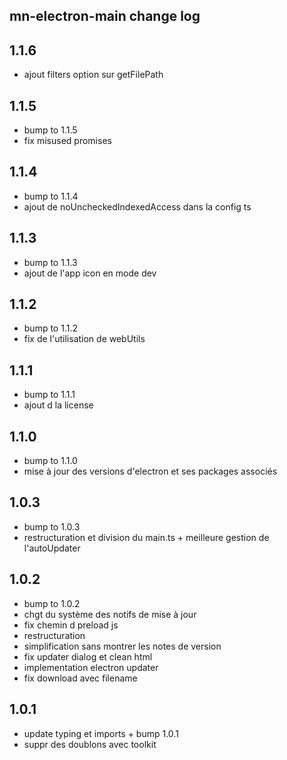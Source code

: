 ## mn-electron-main change log

## 1.1.6

- ajout filters option sur getFilePath

## 1.1.5

- bump to 1.1.5
- fix misused promises

## 1.1.4

- bump to 1.1.4
- ajout de noUncheckedIndexedAccess dans la config ts

## 1.1.3

- bump to 1.1.3
- ajout de l'app icon en mode dev

## 1.1.2

- bump to 1.1.2
- fix de l'utilisation de webUtils

## 1.1.1

- bump to 1.1.1
- ajout d la license

## 1.1.0

- bump to 1.1.0
- mise à jour des versions d'electron et ses packages associés

## 1.0.3

- bump to 1.0.3
- restructuration et division du main.ts + meilleure gestion de l'autoUpdater

## 1.0.2

- bump to 1.0.2
- chgt du système des notifs de mise à jour
- fix chemin d preload js
- restructuration
- simplification sans montrer les notes de version
- fix updater dialog et clean html
- implementation electron updater
- fix download avec filename

## 1.0.1

- update typing et imports + bump 1.0.1
- suppr des doublons avec toolkit

